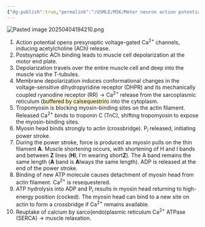 ```yaml
---
{"dg-publish":true,"permalink":"/USMLE/MSK/Motor neuron action potential to muscle contraction/"}
---
```


![Pasted image 20250404194210.png](/img/user/appendix/Pasted%20image%2020250404194210.png)

1. Action potential opens presynaptic voltage-gated Ca<sup>2+</sup> channels, inducing acetylcholine (ACh) release.
2. Postsynaptic ACh binding leads to muscle cell depolarization at the motor end plate.
3. Depolarization travels over the entire muscle cell and deep into the muscle via the T-tubules.
4. Membrane depolarization induces conformational changes in the voltage-sensitive dihydropyridine receptor (DHPR) and its mechanically coupled ryanodine receptor (RR) → Ca<sup>2+</sup> release from the sarcoplasmic reticulum (<span style="background:rgba(240, 200, 0, 0.2)">buffered by calsequestrin</span>) into the cytoplasm.
5. Tropomyosin is blocking myosin-binding sites on the actin filament. Released Ca<sup>2+</sup> binds to troponin C (TnC), shifting tropomyosin to expose the myosin-binding sites.
6. Myosin head binds strongly to actin (crossbridge). P<sub>i</sub> released, initiating power stroke.
7. During the power stroke, force is produced as myosin pulls on the thin filament **A**. Muscle shortening occurs, with shortening of H and I bands and between **Z** lines (**HI**, I'm wearing short**Z**). The A band remains the same length (**A** band is **A**lways the same length). ADP is released at the end of the power stroke.
8. Binding of new ATP molecule causes detachment of myosin head from actin filament. Ca<sup>2+</sup> is resequestered.
9. ATP hydrolysis into ADP and P<sub>i</sub> results in myosin head returning to high-energy position (cocked). The myosin head can bind to a new site on actin to form a crossbridge if Ca<sup>2+</sup> remains available.
10. Reuptake of calcium by sarco(endo)plasmic reticulum Ca<sup>2+</sup> ATPase (SERCA) → muscle relaxation.